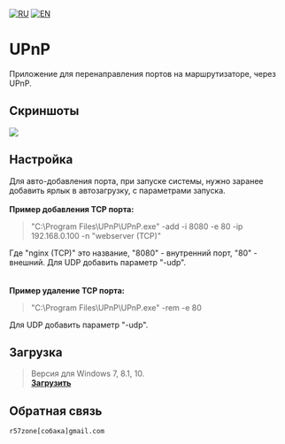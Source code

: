 [![RU](https://user-images.githubusercontent.com/9499881/27683795-5b0fbac6-5cd8-11e7-929c-057833e01fb1.png)](https://github.com/r57zone/UPnP/blob/master/README.md) 
[![EN](https://user-images.githubusercontent.com/9499881/33184537-7be87e86-d096-11e7-89bb-f3286f752bc6.png)](https://github.com/r57zone/UPnP/blob/master/README.EN.md) 
# UPnP
Приложение для перенаправления портов на маршрутизаторе, через UPnP.

## Скриншоты
![](https://user-images.githubusercontent.com/9499881/34568119-374720d0-f17e-11e7-8a0b-43560f397b87.PNG)

## Настройка
Для авто-добавления порта, при запуске системы, нужно заранее добавить ярлык в автозагрузку, с параметрами запуска.<br>
<br>**Пример добавления TCP порта:**
>"C:\Program Files\UPnP\UPnP.exe" -add -i 8080 -e 80 -ip 192.168.0.100 -n "webserver (TCP)"

Где "nginx (TCP)" это название, "8080" - внутренний порт, "80" - внешний. Для UDP добавить параметр "-udp".
<br><br><br>**Пример удаление TCP порта:**

>"C:\Program Files\UPnP\UPnP.exe" -rem -e 80

Для UDP добавить параметр "-udp".

## Загрузка
>Версия для Windows 7, 8.1, 10.<br>
**[Загрузить](https://github.com/r57zone/UPnP/releases)**

## Обратная связь
`r57zone[собака]gmail.com`